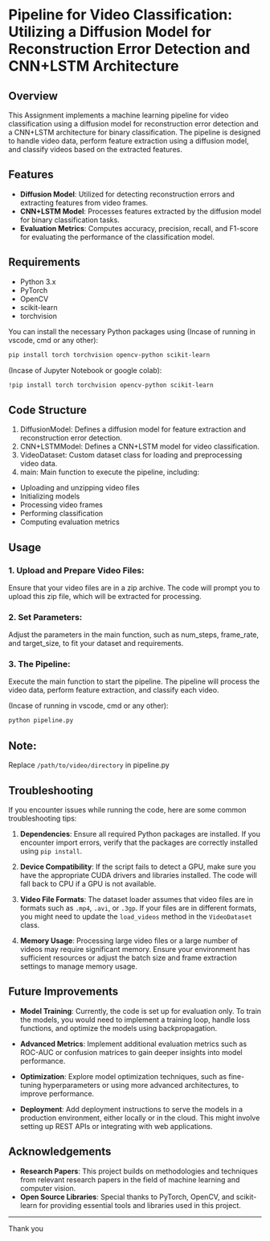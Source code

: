 # Pipeline for Video Classification: Utilizing a Diffusion Model for Reconstruction Error Detection and CNN+LSTM Architecture

## Overview

This Assignment implements a machine learning pipeline for video classification using a diffusion model for reconstruction error detection and a CNN+LSTM architecture for binary classification. The pipeline is designed to handle video data, perform feature extraction using a diffusion model, and classify videos based on the extracted features.

## Features

- **Diffusion Model**: Utilized for detecting reconstruction errors and extracting features from video frames.
- **CNN+LSTM Model**: Processes features extracted by the diffusion model for binary classification tasks.
- **Evaluation Metrics**: Computes accuracy, precision, recall, and F1-score for evaluating the performance of the classification model.


## Requirements

- Python 3.x
- PyTorch
- OpenCV
- scikit-learn
- torchvision

You can install the necessary Python packages using (Incase of running in vscode, cmd or any other):

```bash
pip install torch torchvision opencv-python scikit-learn
```

(Incase of Jupyter Notebook or google colab):
```bash
!pip install torch torchvision opencv-python scikit-learn
```

## Code Structure

1. DiffusionModel: Defines a diffusion model for feature extraction and reconstruction error detection.
2. CNN+LSTMModel: Defines a CNN+LSTM model for video classification.
3. VideoDataset: Custom dataset class for loading and preprocessing video data.
4. main: Main function to execute the pipeline, including:
- Uploading and unzipping video files
- Initializing models
- Processing video frames
- Performing classification
- Computing evaluation metrics


## Usage
### 1. Upload and Prepare Video Files:
Ensure that your video files are in a zip archive. The code will prompt you to upload this zip file, which will be extracted for processing.

### 2. Set Parameters:
Adjust the parameters in the main function, such as num_steps, frame_rate, and target_size, to fit your dataset and requirements.

### 3. The Pipeline:
Execute the main function to start the pipeline. The pipeline will process the video data, perform feature extraction, and classify each video. 

(Incase of running in vscode, cmd or any other):

```bash
python pipeline.py
```

## Note: 
Replace `/path/to/video/directory` in pipeline.py


## Troubleshooting

If you encounter issues while running the code, here are some common troubleshooting tips:

1. **Dependencies**: Ensure all required Python packages are installed. If you encounter import errors, verify that the packages are correctly installed using `pip install`.

2. **Device Compatibility**: If the script fails to detect a GPU, make sure you have the appropriate CUDA drivers and libraries installed. The code will fall back to CPU if a GPU is not available.

3. **Video File Formats**: The dataset loader assumes that video files are in formats such as `.mp4`, `.avi`, or `.3gp`. If your files are in different formats, you might need to update the `load_videos` method in the `VideoDataset` class.

4. **Memory Usage**: Processing large video files or a large number of videos may require significant memory. Ensure your environment has sufficient resources or adjust the batch size and frame extraction settings to manage memory usage.

## Future Improvements

- **Model Training**: Currently, the code is set up for evaluation only. To train the models, you would need to implement a training loop, handle loss functions, and optimize the models using backpropagation.

- **Advanced Metrics**: Implement additional evaluation metrics such as ROC-AUC or confusion matrices to gain deeper insights into model performance.

- **Optimization**: Explore model optimization techniques, such as fine-tuning hyperparameters or using more advanced architectures, to improve performance.

- **Deployment**: Add deployment instructions to serve the models in a production environment, either locally or in the cloud. This might involve setting up REST APIs or integrating with web applications.


## Acknowledgements

- **Research Papers**: This project builds on methodologies and techniques from relevant research papers in the field of machine learning and computer vision.
- **Open Source Libraries**: Special thanks to PyTorch, OpenCV, and scikit-learn for providing essential tools and libraries used in this project.

---

Thank you 
